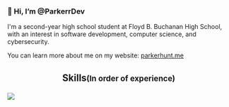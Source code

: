 ### 👋 Hi, I’m @ParkerrDev

I'm a second-year high school student at Floyd B. Buchanan High School, with an interest in software development, computer science, and cybersecurity.

You can learn more about me on my website: [parkerhunt.me](https://parkerhunt.me)

<h2 align="center">Skills<small>(In order of experience)</small>
<p align="center"></h2>
  <a href="https://skillicons.dev">
    <img src="https://skillicons.dev/icons?i=linux,vscode,vim,python,html,css,bash,rust,golang,js," />
  </a>
</p>

<p href="https://discord.gg/onlp" align="center">
    <img alt="" src="https://github-readme-stats.vercel.app/api?username=ParkerrDev&theme=tokyonight&show_icons=true">
</p>
